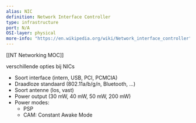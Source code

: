 ```yaml
---
alias: NIC
definition: Network Interface Controller
type: infrastructure
port: N/A
OSI-layer: physical
more-info: "https://en.wikipedia.org/wiki/Network_interface_controller"
---
```

[[NT Networking MOC]]

verschillende opties bij NICs

- Soort interface (intern, USB, PCI, PCMCIA)
- Draadloze standaard (802.11a/b/g/n, Bluetooth, ...)
- Soort antenne (los, vast)
- Power output (30 mW, 40 mW, 50 mW, 200 mW)
- Power modes:
	- PSP
	- CAM: Constant Awake Mode
